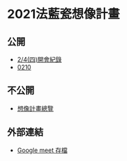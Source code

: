 2021法藍瓷想像計畫
===

公開
---
- [2/4(四)開會紀錄](https://git.en02.tk/2021franz/0204)
- [0210](https://git.en02.tk/2021franz/0210)

不公開
---
- [想像計畫總覽](https://git.en02.tk/2021franz/all)

外部連結
---
- [Google meet 存檔](https://drive.google.com/drive/folders/1nKDC3N9cY0vB4zG07rA8pBzKgl638R8c?usp=sharing)
